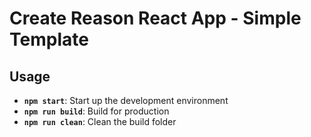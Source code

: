 # Create Reason React App - Simple Template

## Usage

- **`npm start`**: Start up the development environment
- **`npm run build`**: Build for production
- **`npm run clean`**: Clean the build folder
